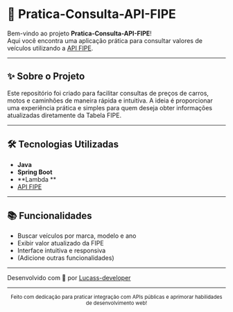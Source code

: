 # 🚗 Pratica-Consulta-API-FIPE

Bem-vindo ao projeto **Pratica-Consulta-API-FIPE**!  
Aqui você encontra uma aplicação prática para consultar valores de veículos utilizando a [API FIPE](https://deividfortuna.github.io/fipe/).

---

## ✨ Sobre o Projeto

Este repositório foi criado para facilitar consultas de preços de carros, motos e caminhões de maneira rápida e intuitiva. A ideia é proporcionar uma experiência prática e simples para quem deseja obter informações atualizadas diretamente da Tabela FIPE.

---

## 🛠️ Tecnologias Utilizadas

- **Java**
- **Spring Boot**
- **Lambda **
- [API FIPE](https://deividfortuna.github.io/fipe/)

---

## 📚 Funcionalidades

- Buscar veículos por marca, modelo e ano
- Exibir valor atualizado da FIPE
- Interface intuitiva e responsiva
- (Adicione outras funcionalidades)

---

Desenvolvido com 💙 por [Lucass-developer](https://github.com/Lucass-developer)

---

<div align="center">
  <sub>Feito com dedicação para praticar integração com APIs públicas e aprimorar habilidades de desenvolvimento web!</sub>
</div>